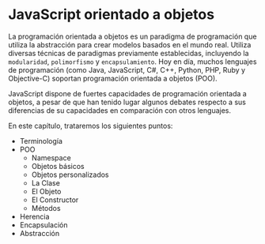 # JavaScript orientado a objetos

La programación orientada a objetos es un paradigma de programación que utiliza la abstracción para crear modelos basados ​​en el mundo real. Utiliza diversas técnicas de paradigmas previamente establecidas, incluyendo la `modularidad`, `polimorfismo` y `encapsulamiento`. Hoy en día, muchos lenguajes de programación (como Java, JavaScript, C#, C++, Python, PHP, Ruby y Objective-C) soportan programación orientada a objetos (POO).

JavaScript dispone de fuertes capacidades de programación orientada a objetos, a pesar de que han tenido lugar algunos debates respecto a sus diferencias de su capacidades en comparación con otros lenguajes.

En este capítulo, trataremos los siguientes puntos:
* Terminología
* POO
    * Namespace
    * Objetos básicos
    * Objetos personalizados
    * La Clase
    * El Objeto
    * El Constructor
    * Métodos
* Herencia
* Encapsulación
* Abstracción
